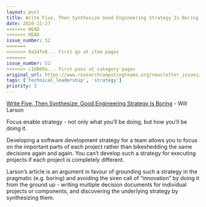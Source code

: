 ```yaml
---
layout: post
title: Write Five, Then Synthesize Good Engineering Strategy Is Boring -  Will Larson
date: 2020-11-27
<<<<<<< HEAD
<<<<<<< HEAD
issue_number: 52
=======
>>>>>>> 0a34fe0... First go at item pages
=======
issue_number: 52
>>>>>>> c1d069a... First pass at category pages
original_url: https://www.researchcomputingteams.org/newsletter_issues/0052
tags: ['technical_leadership', 'strategy']
priority: 3
---
```


<!-- markdownlint-disable MD033 -->
<!-- markdownlint-disable MD041 -->
<!-- markdownlint-disable MD049 -->

[Write Five, Then Synthesize: Good Engineering Strategy Is Boring](https://lethain.com//good-engineering-strategy-is-boring/) -  Will Larson

Focus enable strategy - not only what you’ll be doing, but how you’ll be doing it.

Developing a software development strategy for a team allows you to focus on the important parts of each project rather than bikeshedding the same decisions again and again.  You can’t develop such a strategy for executing projects if each project is completely different.

Larson’s article is an argument in favour of grounding such a strategy in the pragmatic (e.g. boring) and avoiding the siren call of “innovation” by doing it from the ground up - writing multiple decision documents for individual projects or components, and discovering the underlying strategy by synthesizing them.

